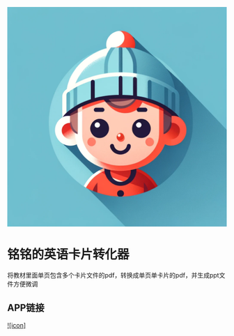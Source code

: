 ![icon](https://github.com/dragonleehom/englishcard-pdf2ppt/blob/main/icon.png)
#  铭铭的英语卡片转化器

将教材里面单页包含多个卡片文件的pdf，转换成单页单卡片的pdf，并生成ppt文件方便微调

## APP链接

[![icon]](https://pdf2-0s7x6z16sxd.streamlit.app/)


